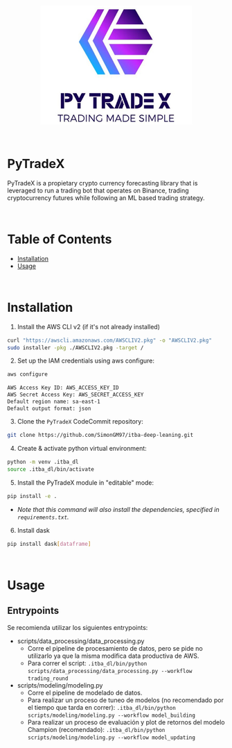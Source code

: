 <div align="center">
<img src="./resources/logos/idea_4/logo_1_cut.jpeg" width="350">
</div>

&nbsp;
&nbsp;
# PyTradeX
PyTradeX is a propietary crypto currency forecasting library that is leveraged to run a trading bot that operates on Binance, trading cryptocurrency futures while following an ML based trading strategy.

&nbsp;
# Table of Contents

- [Installation](#installation)
- [Usage](#usage)

&nbsp;
# Installation

1. Install the AWS CLI v2 (if it's not already installed)
```bash
curl "https://awscli.amazonaws.com/AWSCLIV2.pkg" -o "AWSCLIV2.pkg"
sudo installer -pkg ./AWSCLIV2.pkg -target /
```
2. Set up the IAM credentials using aws configure:
```bash
aws configure
```
```
AWS Access Key ID: AWS_ACCESS_KEY_ID
AWS Secret Access Key: AWS_SECRET_ACCESS_KEY
Default region name: sa-east-1
Default output format: json
```
3. Clone the `PyTradeX` CodeCommit repository:
```bash
git clone https://github.com/SimonGM97/itba-deep-leaning.git
```
4. Create & activate python virtual environment:
```bash
python -m venv .itba_dl
source .itba_dl/bin/activate
```
5. Install the PyTradeX module in "editable" mode:
```bash
pip install -e .
```
  - *Note that this command will also install the dependencies, specified in `requirements.txt`.*
6. Install dask
```bash
pip install dask[dataframe]
```

&nbsp;
# Usage

## Entrypoints

Se recomienda utilizar los siguientes entrypoints:
- scripts/data_processing/data_processing.py
  - Corre el pipeline de procesamiento de datos, pero se pide no utilizarlo ya que la misma modifica data productiva de AWS.
  - Para correr el script: `.itba_dl/bin/python scripts/data_processing/data_processing.py --workflow trading_round`
- scripts/modeling/modeling.py
  - Corre el pipeline de modelado de datos.
  - Para realizar un proceso de tuneo de modelos (no recomendado por el tiempo que tarda en correr): `.itba_dl/bin/python scripts/modeling/modeling.py --workflow model_building`
  - Para realizar un proceso de evaluación y plot de retornos del modelo Champion (recomendado): `.itba_dl/bin/python scripts/modeling/modeling.py --workflow model_updating`